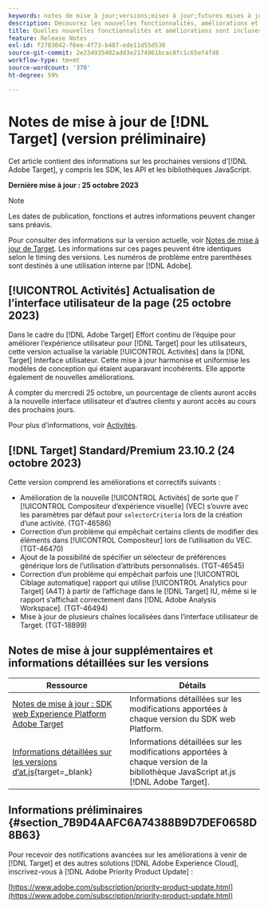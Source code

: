 ```yaml
---
keywords: notes de mise à jour;versions;mises à jour;futures mises à jour;améliorations;nouvelles fonctionnalités;correctifs;préliminaire
description: Découvrez les nouvelles fonctionnalités, améliorations et correctifs de la prochaine version dʼ [!DNL Adobe Target], notamment les SDK, les API et les bibliothèques JavaScript.
title: Quelles nouvelles fonctionnalités et améliorations sont incluses dans la prochaine version de [!DNL Target] ?
feature: Release Notes
exl-id: f2783042-f6ee-4f73-b487-ede11d55d530
source-git-commit: 2e234935402add3e2174961bcac8fc1c65ef4fd8
workflow-type: tm+mt
source-wordcount: '370'
ht-degree: 59%

---
```


# Notes de mise à jour de [!DNL Target] (version préliminaire)

Cet article contient des informations sur les prochaines versions d’[!DNL Adobe Target], y compris les SDK, les API et les bibliothèques JavaScript.

**Dernière mise à jour : 25 octobre 2023**

>[!NOTE]
>
>Les dates de publication, fonctions et autres informations peuvent changer sans préavis.
>
>Pour consulter des informations sur la version actuelle, voir [Notes de mise à jour de Target](release-notes.md). Les informations sur ces pages peuvent être identiques selon le timing des versions. Les numéros de problème entre parenthèses sont destinés à une utilisation interne par [!DNL Adobe].

## [!UICONTROL Activités] Actualisation de l’interface utilisateur de la page (25 octobre 2023)

Dans le cadre du [!DNL Adobe Target] Effort continu de l’équipe pour améliorer l’expérience utilisateur pour [!DNL Target] pour les utilisateurs, cette version actualise la variable [!UICONTROL Activités] dans la [!DNL Target] Interface utilisateur. Cette mise à jour harmonise et uniformise les modèles de conception qui étaient auparavant incohérents. Elle apporte également de nouvelles améliorations.

À compter du mercredi 25 octobre, un pourcentage de clients auront accès à la nouvelle interface utilisateur et d’autres clients y auront accès au cours des prochains jours.

Pour plus d’informations, voir [Activités](/help/main/c-activities/activities.md).

## [!DNL Target] Standard/Premium 23.10.2 (24 octobre 2023)

Cette version comprend les améliorations et correctifs suivants :

* Amélioration de la nouvelle [!UICONTROL Activités] de sorte que l’ [!UICONTROL Compositeur d’expérience visuelle] (VEC) s’ouvre avec les paramètres par défaut pour `selectorCriteria` lors de la création d’une activité. (TGT-46586)
* Correction d’un problème qui empêchait certains clients de modifier des éléments dans [!UICONTROL Compositeur] lors de l’utilisation du VEC. (TGT-46470)
* Ajout de la possibilité de spécifier un sélecteur de préférences générique lors de l’utilisation d’attributs personnalisés. (TGT-46545)
* Correction d’un problème qui empêchait parfois une [!UICONTROL Ciblage automatique] rapport qui utilise [!UICONTROL Analytics pour Target] (A4T) à partir de l’affichage dans le [!DNL Target] IU, même si le rapport s’affichait correctement dans [!DNL Adobe Analysis Workspace]. (TGT-46494)
* Mise à jour de plusieurs chaînes localisées dans l’interface utilisateur de Target. (TGT-18899)

## Notes de mise à jour supplémentaires et informations détaillées sur les versions

| Ressource | Détails |
|--- |--- |
| [Notes de mise à jour : SDK web Experience Platform Adobe Target](https://experienceleague.adobe.com/docs/experience-platform/edge/release-notes.html?lang=fr) | Informations détaillées sur les modifications apportées à chaque version du SDK web Platform. |
| [Informations détaillées sur les versions d’at.js](https://experienceleague.corp.adobe.com/docs/target-dev/developer/client-side/at-js-implementation/target-atjs-versions.html){target=_blank} | Informations détaillées sur les modifications apportées à chaque version de la bibliothèque JavaScript at.js [!DNL Adobe Target]. |

## Informations préliminaires {#section_7B9D4AAFC6A74388B9D7DEF0658D8B63}

Pour recevoir des notifications avancées sur les améliorations à venir de [!DNL Target] et des autres solutions [!DNL Adobe Experience Cloud], inscrivez-vous à [!DNL Adobe Priority Product Update] :

[https://www.adobe.com/subscription/priority-product-update.html](https://www.adobe.com/subscription/priority-product-update.html)
